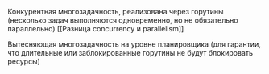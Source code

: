 Конкурентная многозадачность, реализована через горутины
(несколько задач выполняются одновременно, но не обязательно параллельно)
[[Разница concurrency и parallelism]]


Вытесняющая многозадачность на уровне планировщика
(для гарантии, что длительные или заблокированные горутины не будут блокировать ресурсы)
